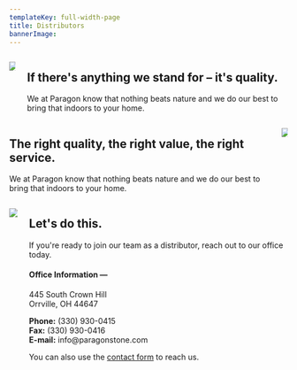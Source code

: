 ```yaml
---
templateKey: full-width-page
title: Distributors
bannerImage:
---
```

<div class="columns has-margin-top-large">
  <div class="column is-half">

![](/img/river-rock-fireplace0000.jpg)

  </div>
  <div class="column is-half">
    <h2 class="title is-2">If there's anything we stand for – it's quality.</h2>
    <p>We at Paragon know that nothing beats nature and we do our best to bring that indoors to your home.</p>
  </div>
</div>
<div class="columns has-margin-top-large">
  <div class="column is-half">
    <h2 class="title is-2">The right quality, the right value, the right service.</h2>
    <p>We at Paragon know that nothing beats nature and we do our best to bring that indoors to your home.</p>
  </div>
  <div class="column is-half">

![](/img/river-rock-fireplace0000.jpg)

  </div>
</div>
<div class="columns has-margin-top-large">
  <div class="column is-half">

![](/img/river-rock-fireplace0000.jpg)

  </div>
  <div class="column is-half">
    <h2 class="title is-2">Let's do this.</h2>
    <p>If you're ready to join our team as a distributor, reach out to our office today.</p>
    <h4 class="title is-4">Office Information —</h4>
    <p>445 South Crown Hill<br/>Orrville, OH 44647</p>
    <p className="has-padding-top-small">
      <b>Phone:</b> (330) 930-0415<br/>
      <b>Fax:</b> (330) 930-0416<br/>
      <b>E-mail:</b> info@paragonstone.com
    </p>
    <p>You can also use the <a href="/contact">contact form</a> to reach us.</p>
  </div>
</div>